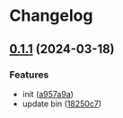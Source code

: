# Changelog

## [0.1.1](https://github.com/kmd-fl/test-ci-4/compare/test-bin-v0.1.0...test-bin-v0.1.1) (2024-03-18)


### Features

* init ([a957a9a](https://github.com/kmd-fl/test-ci-4/commit/a957a9ae066ce7c1ca8e1c975b32d4c95ddf18b0))
* update bin ([18250c7](https://github.com/kmd-fl/test-ci-4/commit/18250c77eb8125a855a5032414db9f1e9068e765))
